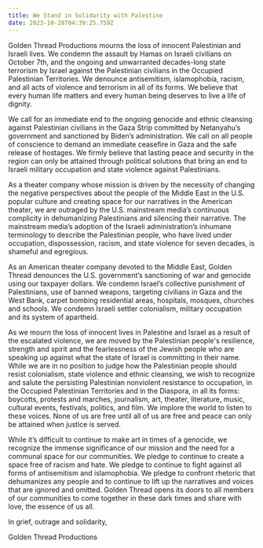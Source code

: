 ```yaml
---
title: We Stand in Solidarity with Palestine
date: 2023-10-28T04:39:25.759Z
---
```

Golden Thread Productions mourns the loss of innocent Palestinian and Israeli lives. We condemn the assault by Hamas on Israeli civilians on October 7th, and the ongoing and unwarranted decades-long state terrorism by Israel against the Palestinian civilians in the Occupied Palestinian Territories. We denounce antisemitism, islamophobia, racism, and all acts of violence and terrorism in all of its forms. We believe that every human life matters and every human being deserves to live a life of dignity. 

We call for an immediate end to the ongoing genocide and ethnic cleansing against Palestinian civilians in the Gaza Strip committed by Netanyahu’s government and sanctioned by Biden’s administration. We call on all people of conscience to demand an immediate ceasefire in Gaza and the safe release of hostages. We firmly believe that lasting peace and security in the region can only be attained through political solutions that bring an end to Israeli military occupation and state violence against Palestinians. 

As a theater company whose mission is driven by the necessity of changing the negative perspectives about the people of the Middle East in the U.S. popular culture and creating space for our narratives in the American theater, we are outraged by the U.S. mainstream media’s continuous complicity in dehumanizing Palestinians and silencing their narrative. The mainstream media’s adoption of the Israeli administration’s inhumane terminology to describe the Palestinian people, who have lived under occupation, dispossession, racism, and state violence for seven decades, is shameful and egregious. 

As an American theater company devoted to the Middle East, Golden Thread denounces the U.S. government’s sanctioning of war and genocide using our taxpayer dollars. We condemn Israel’s collective punishment of Palestinians, use of banned weapons, targeting civilians in Gaza and the West Bank, carpet bombing residential areas, hospitals, mosques, churches and schools. We condemn Israeli settler colonialism, military occupation and its system of apartheid. 

As we mourn the loss of innocent lives in Palestine and Israel as a result of the escalated violence, we are moved by the Palestinian people's resilience, strength and spirit and the fearlessness of the Jewish people who are speaking up against what the state of Israel is committing in their name. While we are in no position to judge how the Palestinian people should resist colonialism, state violence and ethnic cleansing, we wish to recognize and salute the persisting Palestinian nonviolent resistance to occupation, in the Occupied Palestinian Territories and in the Diaspora, in all its forms: boycotts, protests and marches, journalism, art, theater, literature, music, cultural events, festivals, politics, and film. We implore the world to listen to these voices. None of us are free until all of us are free and peace can only be attained when justice is served. 

While it’s difficult to continue to make art in times of a genocide, we recognize the immense significance of our mission and the need for a communal space for our communities. We pledge to continue to create a space free of racism and hate. We pledge to continue to fight against all forms of antisemitism and islamophobia. We pledge to confront rhetoric that dehumanizes any people and to continue to lift up the narratives and voices that are ignored and omitted. Golden Thread opens its doors to all members of our communities to come together in these dark times and share with love, the essence of us all. 

In grief, outrage and solidarity, 

Golden Thread Productions